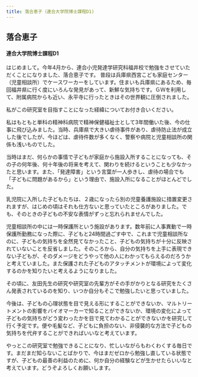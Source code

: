 ```yaml
---
title: 落合恵子（連合大学院博士課程D1)
---
```

## 落合恵子

#### 連合大学院博士課程D1

はじめまして。今年4月から、連合小児発達学研究科福井校で勉強をさせていただくことになりました、落合恵子です。
普段は兵庫県西宮こども家庭センター（児童相談所）でケースワーカーをしています。住まいも兵庫県にあるため、毎回福井県に行く度にいろんな発見があって、新鮮な気持ちです。ＧＷを利用して、附属病院からも近い、永平寺に行ったときはその世界観に圧倒されました。

私がこの研究室を目指すことになった経緯についてお付き合いください。

私はもともと単科の精神科病院で精神保健福祉士として3年間働いた後、今の仕事に飛び込みました。当時、兵庫県で大きい虐待事件があり、虐待防止法が成立した後でしたが、今ほどは、虐待件数が多くなく、警察や病院と児童相談所の関係も浅いものでした。

当時はまだ、何らかの事情で子どもが家庭から施設入所することになっても、その子の何年後、何十年後の将来を考えて、関わりを続けるということも少なかったと思います。また、「発達障害」という言葉が一人歩きし、虐待の場合でも「子どもに問題があるから」という理由で、施設入所になることがほとんどでした。

乳児院に入所した子どもたちは、２歳になったら別の児童養護施設に措置変更されますが、はじめの頃はそれも仕方ないと思っていたところがありました。でも、そのときの子どもの不安な表情がずっと忘れられませんでした。

児童相談所の中には一時保護所という施設があります。数年前に人事異動で一時保護所勤務になった際に、子どもと24時間過ごす中で、これまで児童相談所なのに、子どもの気持ちを全然見てなかったこと、子どもの気持ちが十分に反映されていないことを反省しました。そのころから、自分の気持ちを上手に表現できない子どもが、そのダメージをどうやって他の人にわかってもらえるのだろうかと考えていました。また保護された子どものアタッチメントが環境によって変化するのかを知りたいと考えるようになりました。

その頃に、友田先生の研究や研究室の先輩方がその手がかりとなる研究をたくさん発表されているのを知り、いつか自分もそこで勉強したいと思っていました。

今後は、子どもの心理状態を目で見える形にすることができないか、マルトリートメントの影響をバイオマーカーで知ることができないか、環境の変化によって子どもの気持ちがどう変わったかを目で見てわかることができないかを研究して行く予定です。便や毛髪など、子どもに負担のない、非侵襲的な方法で子どもの気持ちを代弁することができればいいなと考えています。

やっとこの研究室で勉強できることになり、忙しいながらもわくわくする毎日です。まだまだ知らないことばかりで、今はまだゼロから勉強し直している状態ですが、子どもの最善の利益のために、何か自分の経験などが生かせたらいいなと考えています。どうぞよろしくお願いします。